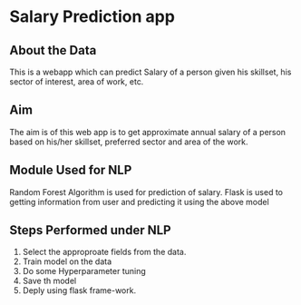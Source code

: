 
# Salary Prediction app 

## About the Data

This is a webapp which can predict Salary of a person given his skillset, his sector of interest, area of work, etc.

## Aim

The aim is of this web app is to get approximate annual salary of a person  based on his/her skillset, preferred sector and area of the work.

## Module Used for NLP

Random Forest Algorithm is used for prediction of salary.
Flask is used to getting information from user and predicting it using the above model

## Steps Performed under NLP

1. Select the approproate fields from the data.
2. Train model on the data
3. Do some Hyperparameter tuning
4. Save th model
5. Deply using flask frame-work.
